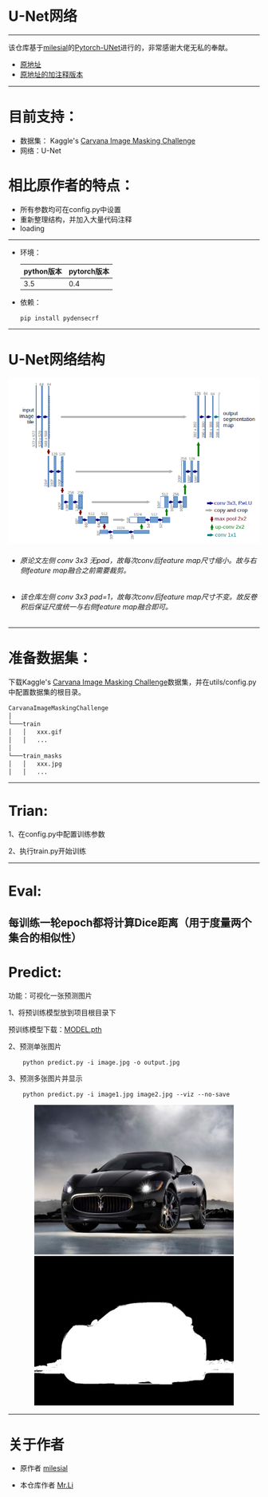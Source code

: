 # U-Net网络

----------

该仓库基于[milesial](https://github.com/milesial)的[Pytorch-UNet](https://github.com/milesial/Pytorch-UNet)进行的，非常感谢大佬无私的奉献。
 

- [原地址](https://github.com/milesial/Pytorch-UNet) 
- [原地址的加注释版本](https://github.com/bobo0810/AnnotatedNetworkModelGit/tree/master/UNet_pytorch) 

----------

 # 目前支持：

- 数据集： Kaggle's [Carvana Image Masking Challenge](https://pan.baidu.com/s/1tQI7aQ4y9k0K3qBjCnJ53Q)
- 网络：U-Net


 # 相比原作者的特点：

- 所有参数均可在config.py中设置
- 重新整理结构，并加入大量代码注释
- loading

----------

 - 环境：

    | python版本  |  pytorch版本 |
    | ----------- | ----------   |
    |  3.5  | 0.4   |
 
 - 依赖：

       pip install pydensecrf
      
----------

# U-Net网络结构

![](https://github.com/bobo0810/imageRepo/blob/master/img/659347.jpg)

- ###### 原论文左侧 conv 3x3 无pad，故每次conv后feature map尺寸缩小。故与右侧feature map融合之前需要裁剪。
- ###### 该仓库左侧 conv 3x3 pad=1，故每次conv后feature map尺寸不变。故反卷积后保证尺度统一与右侧feature map融合即可。
  

----------

# 准备数据集：
下载Kaggle's [Carvana Image Masking Challenge](https://pan.baidu.com/s/1tQI7aQ4y9k0K3qBjCnJ53Q)数据集，并在utils/config.py中配置数据集的根目录。
```
CarvanaImageMaskingChallenge
│
└───train
│   │   xxx.gif
│   │   ...
│   
└───train_masks
│   │   xxx.jpg
│   │   ...
```


----------

# Trian:

1、在config.py中配置训练参数

2、执行train.py开始训练

----------

# Eval:

每训练一轮epoch都将计算Dice距离（用于度量两个集合的相似性）
----------

# Predict:

功能：可视化一张预测图片

1、将预训练模型放到项目根目录下

预训练模型下载：[MODEL.pth](https://pan.baidu.com/s/1D_OtX16iL3aJefvOqyRWnw)

2、预测单张图片

        python predict.py -i image.jpg -o output.jpg

3、预测多张图片并显示

        python predict.py -i image1.jpg image2.jpg --viz --no-save


<div align="center">
<img src="https://github.com/bobo0810/imageRepo/blob/master/img/78620180.jpg" width="400px"  height="300px" alt="图片说明" ><img src="https://github.com/bobo0810/imageRepo/blob/master/img/22328540.jpg" width="400px"  height="300px" alt="图片说明" > 
</div>


----------

# 关于作者

- 原作者 [milesial](https://github.com/milesial)

- 本仓库作者 [Mr.Li](https://github.com/bobo0810)
